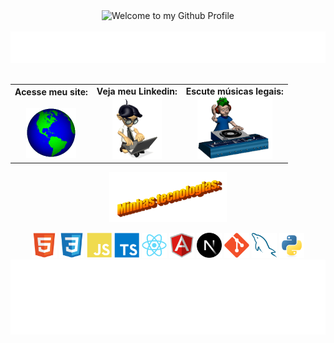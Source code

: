 <!-- "Hero" Header -->
<div align="center">
  <img src="https://github.com/BrunnerLivio/brunnerlivio/blob/master/images/welcome.png?raw=true" style="max-width: 100%;" alt="Welcome to my Github Profile" />
  <br />
  <br />
  <img height="50" alt="Me chamo Guilherme" src="images/personal_note.svg" />
  <br />
  <br />
</div>

<table align="center">
  <tr>
    <td align="center">
      <strong>Acesse meu site:</strong><br>
      <br />
      <a href="https://portifolio-guilherme-eosin.vercel.app/">
        <img src="images/globe.gif" alt="Globe" height="80">
      </a>
    </td>
    <td align="center">
      <strong>Veja meu Linkedin:</strong><br>
      <a href="https://www.linkedin.com/in/guilhermebrasill/">
        <img src="images/linkedin.gif" alt="Linkedin" height="100">
      </a>
    </td>
    <td align="center">
      <strong>Escute músicas legais:</strong><br>
      <a href="https://www.youtube.com/watch?v=hN5X4kGhAtU&list=RDhN5X4kGhAtU&start_radio=1">
        <img src="images/music.gif" alt="Music" height="100">
      </a>
    </td>
  </tr>
</table>



<p align="center">
  <img height="80" src="/images/wordart.png" alt="WordArt Title" />
</p>

<div align="center">
  <img title="HTML5" alt="HTML" height="40" width="40" src="https://raw.githubusercontent.com/devicons/devicon/master/icons/html5/html5-original.svg">
  <img title="CSS3" alt="CSS" height="40" width="40" src="https://raw.githubusercontent.com/devicons/devicon/master/icons/css3/css3-original.svg">
  <img title="JavaScript" alt="Js" height="40" width="40" src="https://raw.githubusercontent.com/devicons/devicon/master/icons/javascript/javascript-plain.svg">
  <img title="TypeScript" alt="Ts" height="40" width="40" src="https://raw.githubusercontent.com/devicons/devicon/master/icons/typescript/typescript-plain.svg">
  <img title="React" alt="React" height="40" width="40" src="https://raw.githubusercontent.com/devicons/devicon/master/icons/react/react-original.svg">
  <img title="Angular" alt="Angular" height="40" width="40" src="https://raw.githubusercontent.com/devicons/devicon/master/icons/angularjs/angularjs-original.svg">
  <img title="Next.js" alt="Next.js" height="40" width="40" src="https://raw.githubusercontent.com/devicons/devicon/master/icons/nextjs/nextjs-original.svg">
  <img title="Git" alt="Git" height="40" width="40" src="https://raw.githubusercontent.com/devicons/devicon/master/icons/git/git-original.svg">
  <img title="SQL" alt="SQL" height="40" width="40" src="https://raw.githubusercontent.com/devicons/devicon/master/icons/mysql/mysql-original.svg">
  <img title="Python" alt="Python" height="40" width="40" src="https://raw.githubusercontent.com/devicons/devicon/master/icons/python/python-original.svg">
</div>

<!-- Footer -->
<div align="center">
<img height="120" alt="Obrigado pela visita, até a proxima" width="100%" src="/images/marquee.svg" />
<br />
</div>
